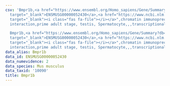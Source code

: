 ```yaml
---
csv: 'Bmpr1b,<a href="https://www.ensembl.org/Homo_sapiens/Gene/Summary?db=core;g=ENSMUSG00000052430"
  target="_blank">ENSMUSG00000052430</a>,<a href="https://www.ncbi.nlm.nih.gov/pubmed/25450459"
  target="_blank"><i class="fas fa-file"></i></a>",chromatin immunoprecipitation assay,direct
  interaction,prime adult stage, testis, Spermatocyte,,,transcriptional regulation,

  Bmpr1b,<a href="https://www.ensembl.org/Homo_sapiens/Gene/Summary?db=core;g=ENSMUSG00000052430"
  target="_blank">ENSMUSG00000052430</a>,<a href="https://www.ncbi.nlm.nih.gov/pubmed/25450459"
  target="_blank"><i class="fas fa-file"></i></a>",chromatin immunoprecipitation assay,direct
  interaction,prime adult stage, testis, Spermatocyte,,,transcriptional regulation,'
data_alias: Bmpr1b
data_id: ENSMUSG00000052430
data_numevidence: 2
data_species: Mus musculus
data_taxid: '10090'
title: Bmpr1b
---
```

